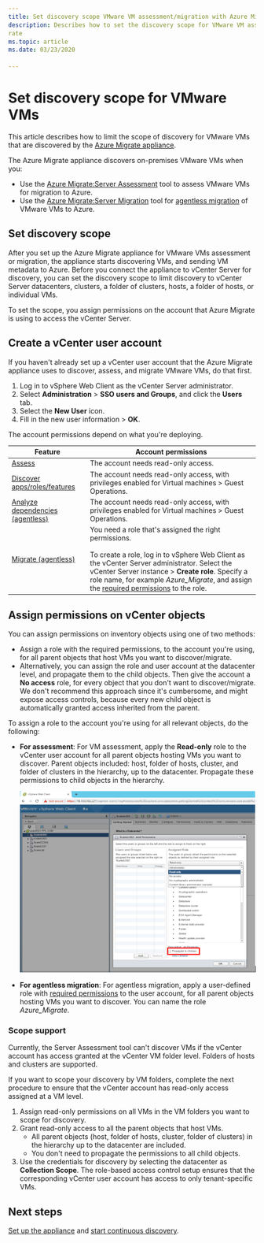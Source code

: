 ```yaml
---
title: Set discovery scope VMware VM assessment/migration with Azure Migrate
description: Describes how to set the discovery scope for VMware VM assessment/migration with Azure Migrate
rate
ms.topic: article
ms.date: 03/23/2020

---
```


# Set discovery scope for VMware VMs

This article describes how to limit the scope of discovery for VMware VMs that are discovered by the [Azure Migrate appliance](migrate-appliance-architecture.md).

The Azure Migrate appliance discovers on-premises VMware VMs when you: 

- Use the [Azure Migrate:Server Assessment](migrate-services-overview.md#azure-migrate-server-assessment-tool) tool to assess VMware VMs for migration to Azure.
- Use the [Azure Migrate:Server Migration](migrate-services-overview.md#azure-migrate-server-migration-tool) tool for [agentless migration](server-migrate-overview.md) of VMware VMs to Azure.

## Set discovery scope


After you set up the Azure Migrate appliance for VMware VMs assessment or migration, the appliance starts discovering VMs, and sending VM metadata to Azure. Before you connect the appliance to vCenter Server for discovery, you can set the discovery scope to limit discovery to  vCenter Server datacenters, clusters, a folder of clusters, hosts, a folder of hosts, or individual VMs.

To set the scope, you assign permissions on the account that Azure Migrate is using to access the vCenter Server.

## Create a vCenter user account

If you haven't already set up a vCenter user account that the Azure Migrate appliance uses to discover, assess, and migrate VMware VMs, do that first.

1.    Log in to vSphere Web Client as the vCenter Server administrator.
2.    Select **Administration** > **SSO users and Groups**, and click the **Users** tab.
3.    Select the **New User** icon.
4.    Fill in the new user information > **OK**.

The account permissions depend on what you're deploying.

**Feature** | **Account permissions**
--- | ---
[Assess](tutorial-assess-vmware.md)| The account needs read-only access.
[Discover apps/roles/features](how-to-discover-applications.md) | The account needs read-only access, with privileges enabled for Virtual machines > Guest Operations.
[Analyze dependencies (agentless)](how-to-create-group-machine-dependencies-agentless.md) | The account needs read-only access, with privileges enabled for Virtual machines > Guest Operations.
[Migrate (agentless)](tutorial-migrate-vmware.md) | You need a role that's assigned the right permissions.<br/><br/> To create a role, log in to vSphere Web Client as the vCenter Server administrator. Select the vCenter Server instance >  **Create role**. Specify a role name, for example <em>Azure_Migrate</em>, and assign the [required permissions](migrate-support-matrix-vmware-migration.md#agentless-vmware-servers) to the role.


## Assign permissions on vCenter objects

You can assign permissions on inventory objects using one of two methods:

- Assign a role with the required permissions, to the account you're using, for all parent objects that host VMs you want to discover/migrate.
- Alternatively, you can assign the role and user account at the datacenter level, and propagate them to the child objects. Then give the account a **No access** role, for every object that you don't want to discover/migrate. We don't recommend this approach since it's cumbersome, and might expose access controls, because every new child object is automatically granted access inherited from the parent.

To assign a role to the account you're using for all relevant objects, do the following:

- **For assessment**: For VM assessment, apply the **Read-only** role to the vCenter user account for all parent objects hosting VMs you want to discover. Parent objects included: host, folder of hosts, cluster, and folder of clusters in the hierarchy, up to the datacenter. Propagate these permissions  to child objects in the hierarchy.

    ![Assign permissions](./media/tutorial-assess-vmware/assign-perms.png)

- **For agentless migration**: For agentless migration, apply a user-defined role with [required permissions](migrate-support-matrix-vmware-migration.md#agentless-vmware-servers) to the user account, for all parent objects hosting VMs you want to discover. You can name the role <em>Azure_Migrate</em>.

### Scope support

Currently, the Server Assessment tool can't discover VMs if the vCenter account has access granted at the vCenter VM folder level. Folders of hosts and clusters are supported.

If you want to scope your discovery by VM folders, complete the next procedure to ensure that the vCenter account has read-only access assigned at a VM level.

1. Assign read-only permissions on all VMs in the VM folders you want to scope for discovery.
2. Grant read-only access to all the parent objects that host VMs.
    - All parent objects (host, folder of hosts, cluster, folder of clusters) in the hierarchy up to the datacenter are included.
    - You don't need to propagate the permissions to all child objects.
3. Use the credentials for discovery by selecting the datacenter as **Collection Scope**. The role-based access control setup ensures that the corresponding vCenter user account has access to only tenant-specific VMs.


## Next steps

[Set up the appliance](how-to-set-up-appliance-vmware.md) and [start continuous discovery](how-to-set-up-appliance-vmware.md#start-continuous-discovery-by-providing-vcenter-server-and-vm-credential).

